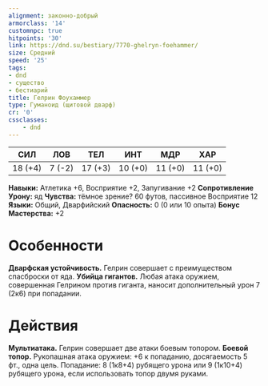 ```yaml
---
alignment: законно-добрый
armorclass: '14'
customnpc: true
hitpoints: '30'
link: https://dnd.su/bestiary/7770-ghelryn-foehammer/
size: Средний
speed: '25'
tags:
- dnd
- существо
- бестиарий
title: Гелрин Фоухаммер
type: Гуманоид (щитовой дварф)
cr: '0'
cssclasses:
    - dnd
---
```



| СИЛ | ЛОВ | ТЕЛ | ИНТ | МДР | ХАР |
|---|---|---|---|---|---|
| 18 (+4) | 7 (-2) | 17 (+3) | 10 (+0) | 11 (+0) | 11 (+0) |
**Навыки:** Атлетика +6, Восприятие +2, Запугивание +2
**Сопротивление Урону:** яд
**Чувства:** тёмное зрение? 60 футов, пассивное Восприятие 12
**Языки:** Общий, Дварфийский
**Опасность:** 0 (0 или 10 опыта)
**Бонус Мастерства:** +2


# Особенности
**Дварфская устойчивость.** Гелрин совершает с преимуществом спасброски от яда.
**Убийца гигантов.** Любая атака оружием, совершенная Гелрином против гиганта, наносит дополнительный урон 7 (2к6) при попадании.


# Действия
**Мультиатака.** Гелрин совершает две атаки боевым топором.
**Боевой топор.** Рукопашная атака оружием: +6 к попаданию, досягаемость 5 фт., одна цель. Попадание: 8 (1к8+4) рубящего урона или 9 (1к10+4) рубящего урона, если использовать топор двумя руками.